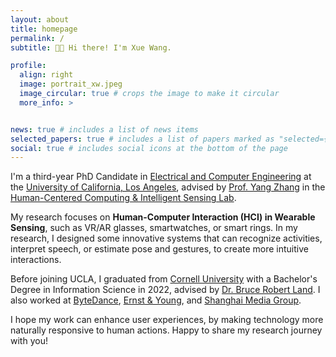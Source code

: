 ```yaml
---
layout: about
title: homepage
permalink: /
subtitle: 👋🏻 Hi there! I'm Xue Wang.

profile:
  align: right
  image: portrait_xw.jpeg
  image_circular: true # crops the image to make it circular
  more_info: >


news: true # includes a list of news items
selected_papers: true # includes a list of papers marked as "selected={true}"
social: true # includes social icons at the bottom of the page
---
```


I'm a third-year PhD Candidate in [Electrical and Computer Engineering](https://www.ee.ucla.edu/) at the [University of California, Los Angeles](https://www.ee.ucla.edu/), advised by [Prof. Yang Zhang](https://yangzhang.dev/) in the [Human-Centered Computing & Intelligent Sensing Lab](https://hilab.dev/).

My research focuses on **Human-Computer Interaction (HCI) in Wearable Sensing**, such as VR/AR glasses, smartwatches, or smart rings. In my research, I designed some innovative systems that can recognize activities, interpret speech, or estimate pose and gestures, to create more intuitive interactions. 

Before joining UCLA, I graduated from [Cornell University](https://www.cornell.edu/) with a Bachelor's Degree in Information Science in 2022, advised by [Dr. Bruce Robert Land](https://www.ece.cornell.edu/faculty-directory/bruce-robert-land). I also worked at [ByteDance](https://www.bytedance.com/en/), [Ernst & Young](https://www.ey.com/en_us), and [Shanghai Media Group](https://www.smg.cn/review/index.html).

I hope my work can enhance user experiences, by making technology more naturally responsive to human actions.
Happy to share my research journey with you!
